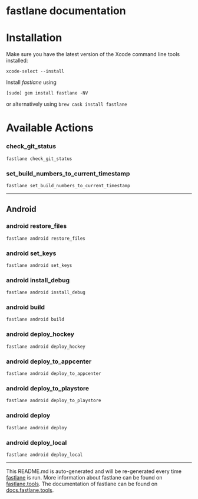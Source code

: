 # fastlane documentation

# Installation

Make sure you have the latest version of the Xcode command line tools installed:

```
xcode-select --install
```

Install _fastlane_ using

```
[sudo] gem install fastlane -NV
```

or alternatively using `brew cask install fastlane`

# Available Actions

### check_git_status

```
fastlane check_git_status
```

### set_build_numbers_to_current_timestamp

```
fastlane set_build_numbers_to_current_timestamp
```

---

## Android

### android restore_files

```
fastlane android restore_files
```

### android set_keys

```
fastlane android set_keys
```

### android install_debug

```
fastlane android install_debug
```

### android build

```
fastlane android build
```

### android deploy_hockey

```
fastlane android deploy_hockey
```

### android deploy_to_appcenter

```
fastlane android deploy_to_appcenter
```

### android deploy_to_playstore

```
fastlane android deploy_to_playstore
```

### android deploy

```
fastlane android deploy
```

### android deploy_local

```
fastlane android deploy_local
```

---

This README.md is auto-generated and will be re-generated every time [fastlane](https://fastlane.tools) is run.
More information about fastlane can be found on [fastlane.tools](https://fastlane.tools).
The documentation of fastlane can be found on [docs.fastlane.tools](https://docs.fastlane.tools).
